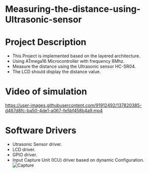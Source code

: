 # Measuring-the-distance-using-Ultrasonic-sensor
# Project Description
- This Project is implemented based on the layered architecture.<br/>
- Using ATmega16 Microcontroller with frequency 8Mhz.<br/>
- Measure the distance using the Ultrasonic sensor HC-SR04.<br/> 
- The LCD should display the distance value.<br/> 
# Video of simulation

https://user-images.githubusercontent.com/91912492/137820385-d467d8fc-ba50-4de1-a067-fe5bf458b4a9.mp4

# Software Drivers
  - Utrasonic Sensor driver.
  - LCD driver.
  - GPIO driver.
  - Input Capture Unit (ICU) driver based on dynamic Configuration.
![Capture](https://user-images.githubusercontent.com/91912492/137820508-661a21db-7e93-4863-9de7-d5a1e9ec2fa6.PNG)
